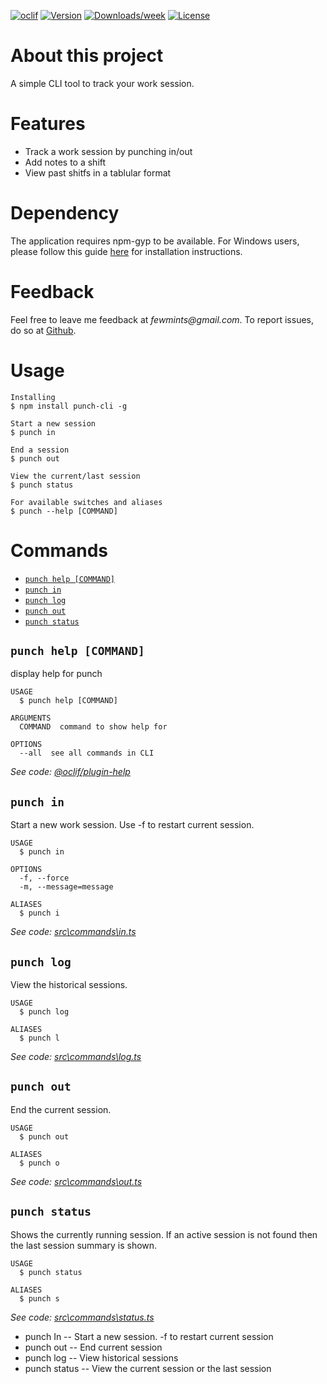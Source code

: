 [![oclif](https://img.shields.io/badge/cli-oclif-brightgreen.svg)](https://oclif.io)
[![Version](https://img.shields.io/npm/v/punch-cli.svg)](https://npmjs.org/package/punch-cli)
[![Downloads/week](https://img.shields.io/npm/dw/punch-cli.svg)](https://npmjs.org/package/punch-cli)
[![License](https://img.shields.io/npm/l/punch-cli.svg)](https://github.com/rockbender/punch-cli/blob/master/LICENSE)

About this project
=========

A simple CLI tool to track your work session.

# Features

* Track a work session by punching in/out
* Add notes to a shift
* View past shitfs in a tablular format

# Dependency
The application requires npm-gyp to be available. For Windows users, please follow this guide [here](https://www.npmjs.com/package/node-gyp) for installation instructions.

# Feedback
Feel free to leave me feedback at _fewmints@gmail.com_. To report issues, do so at [Github](https://github.com/rockbender/punch-cli/issues).

# Usage
```sh-session
Installing
$ npm install punch-cli -g

Start a new session
$ punch in

End a session
$ punch out

View the current/last session
$ punch status

For available switches and aliases
$ punch --help [COMMAND]
```
<!-- usagestop -->
# Commands
<!-- commands -->
* [`punch help [COMMAND]`](#punch-help-command)
* [`punch in`](#punch-in)
* [`punch log`](#punch-log)
* [`punch out`](#punch-out)
* [`punch status`](#punch-status)

## `punch help [COMMAND]`

display help for punch

```
USAGE
  $ punch help [COMMAND]

ARGUMENTS
  COMMAND  command to show help for

OPTIONS
  --all  see all commands in CLI
```

_See code: [@oclif/plugin-help](https://github.com/oclif/plugin-help/blob/v2.2.3/src\commands\help.ts)_

## `punch in`

Start a new work session. Use -f to restart current session.

```
USAGE
  $ punch in

OPTIONS
  -f, --force
  -m, --message=message

ALIASES
  $ punch i
```

_See code: [src\commands\in.ts](https://github.com/rockbender/punch-cli/blob/v1.0.4/src\commands\in.ts)_

## `punch log`

View the historical sessions.

```
USAGE
  $ punch log

ALIASES
  $ punch l
```

_See code: [src\commands\log.ts](https://github.com/rockbender/punch-cli/blob/v1.0.4/src\commands\log.ts)_

## `punch out`

End the current session.

```
USAGE
  $ punch out

ALIASES
  $ punch o
```

_See code: [src\commands\out.ts](https://github.com/rockbender/punch-cli/blob/v1.0.4/src\commands\out.ts)_

## `punch status`

Shows the currently running session. If an active session is not found then the last session summary is shown.

```
USAGE
  $ punch status

ALIASES
  $ punch s
```

_See code: [src\commands\status.ts](https://github.com/rockbender/punch-cli/blob/v1.0.4/src\commands\status.ts)_
<!-- commandsstop -->
- punch In -- Start a new session. -f to restart current session
- punch out -- End current session
- punch log -- View historical sessions
- punch status -- View the current session or the last session
